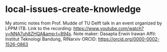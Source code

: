 # local-issues-create-knowledge
My atomic notes from Prof. Mudde of TU Delft talk in an event organized by LPPM ITB. Link to the recording: https://www.youtube.com/watch?v=NNA7uh8ZHQA&amp;t=894s.
Note maker: Dasapta Erwin Irawan
Affil: Institut Teknologi Bandung, RINarxiv
ORCID: https://orcid.org/0000-0002-1526-0863
